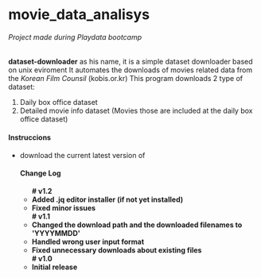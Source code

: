 # movie_data_analisys
<h6>Project made during Playdata bootcamp</h6>

<h2><dataset-downloader></h2>
  <p><b>dataset-downloader</b> as his name, it is a simple dataset downloader based on unix eviroment
  It automates the downloads of movies related data from the <i>Korean Film Counsil</i> (kobis.or.kr)
  This program downloads 2 type of dataset:
  <ol><li> Daily box office dataset </li>
    <li> Detailed movie info dataset (Movies those are included at the daily box office dataset) </li>
  </ol></p>

<h4>Instruccions</h4>
<ul>  
  <li> download the current latest version of 

  
  <h4>Change Log</h4>
<ul>
  <b># v1.2 <b/>
  <li> Added .jq editor installer (if not yet installed) </li>
  <li> Fixed minor issues </li>
  <b># v1.1 <b/>
    <li> Changed the download path and the downloaded filenames to 'YYYYMMDD' </li>
    <li> Handled wrong user input format </li>
    <li> Fixed unnecessary downloads about existing files </li>
  <b># v1.0 <b/>
    <li> Initial release </li>
</ul>
